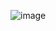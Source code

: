 ![image](https://github.com/ilrexho2011/Project-EULER-Possible-Solutions-Problems-301_to_400/assets/61479363/cd1e24a2-3999-4b46-b41b-3595558a1a89)

